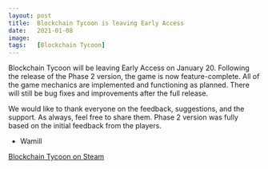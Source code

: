 ```yaml
---
layout: post
title:  Blockchain Tycoon is leaving Early Access
date:   2021-01-08
image:  
tags:   [Blockchain Tycoon]
---
```


Blockchain Tycoon will be leaving Early Access on January 20. Following the release of the Phase 2 version, the game is now feature-complete. All of the game mechanics are implemented and functioning as planned. There will still be bug fixes and improvements after the full release. 

We would like to thank everyone on the feedback, suggestions, and the support. As always, feel free to share them. Phase 2 version was fully based on the initial feedback from the players. 

- Wamill


[Blockchain Tycoon on Steam](http://store.steampowered.com/app/824450/Blockchain_Tycoon/)

